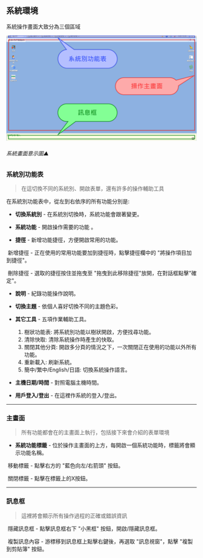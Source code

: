 ## 系統環境

系統操作畫面大致分為三個區域

![系統畫面意示圖](../assets/system.png)

###### 系統畫面意示圖▲

### 系統別功能表

> 在這切換不同的系統別、開啟表單，還有許多的操作輔助工具

在系統別功能表中，從左到右依序的所有功能分別是:

* **切換系統別** - 在系統別切換時，系統功能會跟著變更。

* **系統功能** - 開啟操作需要的功能 。

* **捷徑** - 新增功能捷徑，方便開啟常用的功能。

​	新增捷徑 - 正在使用的常用功能要加到捷徑時，點擊捷徑欄中的 "將操作項目加到捷徑"。

​	刪除捷徑 - 選取的捷徑按住並拖曳至 "拖曳到此移除捷徑"放開，在對話框點擊"確定"。

* **說明** - 紀錄功能操作說明。

* **切換主題** - 依個人喜好切換不同的主題色彩。

* **其它工具** - 五項作業輔助工具。

  1. 樹狀功能表: 將系統別功能以樹狀開啟，方便找尋功能。
  2. 清除快取: 清除系統操作時產生的快取。
  3. 關閉其他分頁: 開啟多分頁的情況之下，一次關閉正在使用的功能以外所有功能。
  4. 重新載入: 刷新系統。
  5. 簡中/繁中/English/日語: 切換系統操作語言。

* **主機日期/時間** - 對照電腦主機時間。

* **用戶登入/登出** - 在這裡作系統的登入/登出。

----

### 主畫面

> 所有功能都會在的主畫面上執行，包括接下來會介紹的表單環境

* **系統功能標籤** - 位於操作主畫面的上方，每開啟一個系統功能時，標籤將會顯示功能名稱。

​	移動標籤 - 點擊右方的 "藍色向左/右箭頭" 按鈕。

​	關閉標籤 - 點擊在標籤上的X按鈕。

----

### 訊息框

> 這裡將會顯示所有操作過程的正確或錯誤資訊

​	隱藏訊息框 - 點擊訊息框右下 "小黑框" 按鈕，開啟/隱藏訊息框。

​	複製訊息內容 - 游標移到訊息框上點擊右鍵後，再選取 "訊息視窗"，點擊 "複製到剪貼簿" 按鈕。


